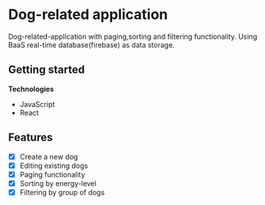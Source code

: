 # Dog-related application

Dog-related-application with paging,sorting and filtering functionality. Using BaaS real-time
database(firebase) as data storage.

## Getting started

**Technologies**

- JavaScript
- React

## Features

- [x] Create a new dog
- [x] Editing existing dogs
- [x] Paging functionality
- [x] Sorting by energy-level
- [x] Filtering by group of dogs
